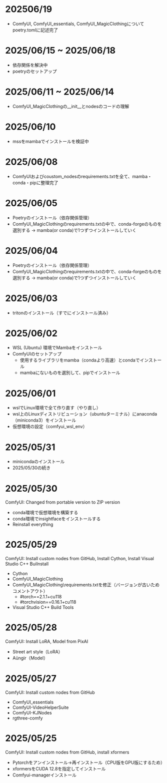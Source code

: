 # 202506/19
- ComfyUI, ComfyUI_essentials, ComfyUI_MagicClothingについてpoetry.tomlに記述完了

# 2025/06/15 ~ 2025/06/18
- 依存関係を解決中
- poetryのセットアップ

# 2025/06/11 ~ 2025/06/14
- ComfyUI_MagicClothingの__init__とnodesのコードの理解

# 2025/06/10
- mssをmambaでインストールを検証中

# 2025/06/08
- ComfyUIおよびcoustom_nodesのrequirements.txtを全て、mamba・conda・pipに整理完了

# 2025/06/05
- Poetryのインストール（依存関係管理）
- ComfyUI_MagicClothingのrequirements.txtの中で、conda-forgeのものを選別する -> mamba(or conda)で1つずつインストールしていく

# 2025/06/04
- Poetryのインストール（依存関係管理）
- ComfyUI_MagicClothingのrequirements.txtの中で、conda-forgeのものを選別する -> mamba(or conda)で1つずつインストールしていく

# 2025/06/03
- tritonのインストール（すでにインストール済み）

# 2025/06/02
- WSL (Ubuntu) 環境でMambaをインストール
- ComfyUIのセットアップ
    - 使用するライブラリをmamba（condaより高速）とcondaでインストール
    - mambaにないものを選別して、pipでインストール

# 2025/06/01
- wslでLinux環境で全て作り直す（やり直し）
- wsl上のLinuxディストリビューション（ubuntuターミナル）にanaconda（miniconda3）をインストール
- 仮想環境の設定（comfyui_wsl_env）

# 2025/05/31
- minicondaのインストール
- 2025/05/30の続き

# 2025/05/30 
ComfyUI: Changed from portable version to ZIP version
- conda環境で仮想環境を構築する
- conda環境でinsightfaceをインストールする
- Reinstall everything

# 2025/05/29 
ComfyUI: Install custom nodes from GitHub, Install Cython, Install Visual Studio C++ BuiInstall 
- Cython
- ComfyUI_MagicClothing
- ComfyUI_MagicClothing\requirements.txtを修正（バージョンが古いためコメントアウト）
    - #torch==2.1.1+cu118
    - #torchvision==0.16.1+cu118
- Visual Studio C++ Build Tools
  
# 2025/05/28
ComfyUI: Install LoRA, Model from PixAI
- Street art style（LoRA）
- Aüngir（Model）
  
# 2025/05/27
ComfyUI: Install custom nodes from GitHub
- ComfyUI_essentials
- ComfyUI-VideoHelperSuite
- ComfyUI-KJNodes
- rgthree-comfy
  
# 2025/05/25
ComfyUI: Install custom nodes from GitHub, install xformers
- Pytorchをアンインストール→再インストール（CPU版をGPU版にするため）
- xformersをCUDA 12.8を指定してインストール
- Comfyui-managerインストール




